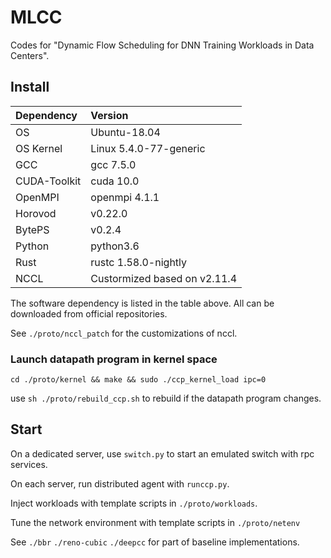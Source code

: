 # MLCC
Codes for "Dynamic Flow Scheduling for DNN Training Workloads in Data Centers".

## Install
| Dependency | Version |
| :-----| :---- |
| OS | Ubuntu-18.04 | 
| OS Kernel | Linux 5.4.0-77-generic |
| GCC | gcc 7.5.0 |
| CUDA-Toolkit | cuda 10.0|
| OpenMPI | openmpi 4.1.1 |
| Horovod | v0.22.0 |
| BytePS | v0.2.4 |
| Python | python3.6 | 
| Rust | rustc 1.58.0-nightly |
| NCCL | Custormized based on v2.11.4 |

The software dependency is listed in the table above. All can be downloaded from official repositories. 

See `./proto/nccl_patch` for the customizations of nccl.

### Launch datapath program in kernel space
`cd ./proto/kernel && make && sudo ./ccp_kernel_load ipc=0`

use `sh ./proto/rebuild_ccp.sh` to rebuild if the datapath program changes.

## Start
On a dedicated server, use `switch.py` to start an emulated switch with rpc services.

On each server, run distributed agent with `runccp.py`.

Inject workloads with template scripts in `./proto/workloads`.

Tune the network environment with template scripts in `./proto/netenv`

See `./bbr` `./reno-cubic` `./deepcc` for part of baseline implementations.
